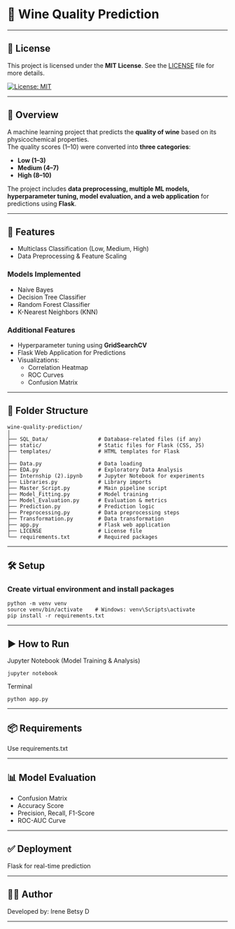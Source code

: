 # 🍷 Wine Quality Prediction  

---

## 📜 License  
This project is licensed under the **MIT License**. See the [LICENSE](./LICENSE) file for more details.

[![License: MIT](https://img.shields.io/badge/License-MIT-yellow.svg)](https://opensource.org/licenses/MIT)


---

## 📖 Overview  
A machine learning project that predicts the **quality of wine** based on its physicochemical properties.  
The quality scores (1–10) were converted into **three categories**:  

- **Low (1–3)**  
- **Medium (4–7)**  
- **High (8–10)**  

The project includes **data preprocessing, multiple ML models, hyperparameter tuning, model evaluation, and a web application** for predictions using **Flask**.  

---

## 🎯 Features  

- Multiclass Classification (Low, Medium, High)  
- Data Preprocessing & Feature Scaling  

### Models Implemented  
- Naive Bayes  
- Decision Tree Classifier  
- Random Forest Classifier  
- K-Nearest Neighbors (KNN)  

### Additional Features  
- Hyperparameter tuning using **GridSearchCV**  
- Flask Web Application for Predictions  
- Visualizations:  
  - Correlation Heatmap  
  - ROC Curves  
  - Confusion Matrix  

---

## 📁 Folder Structure  
```
wine-quality-prediction/
│
├── SQL_Data/                # Database-related files (if any)
├── static/                  # Static files for Flask (CSS, JS)
├── templates/               # HTML templates for Flask
│
├── Data.py                  # Data loading
├── EDA.py                   # Exploratory Data Analysis
├── Internship (2).ipynb     # Jupyter Notebook for experiments
├── Libraries.py             # Library imports
├── Master_Script.py         # Main pipeline script
├── Model_Fitting.py         # Model training
├── Model_Evaluation.py      # Evaluation & metrics
├── Prediction.py            # Prediction logic
├── Preprocessing.py         # Data preprocessing steps
├── Transformation.py        # Data transformation
├── app.py                   # Flask web application
├── LICENSE                  # License file
└── requirements.txt         # Required packages
```

---

## 🛠️ Setup 
### Create virtual environment and install packages  

```
python -m venv venv
source venv/bin/activate    # Windows: venv\Scripts\activate
pip install -r requirements.txt
```

---

## ▶️ How to Run
Jupyter Notebook (Model Training & Analysis)
```
jupyter notebook
```

Terminal
```
python app.py
```

---

## 📦 Requirements
Use requirements.txt

---

## 📊 Model Evaluation
- Confusion Matrix
- Accuracy Score
- Precision, Recall, F1-Score
- ROC-AUC Curve

---

## ✅ Deployment
Flask for real-time prediction

---

## 🧑‍💻 Author
Developed by: Irene Betsy D

---
